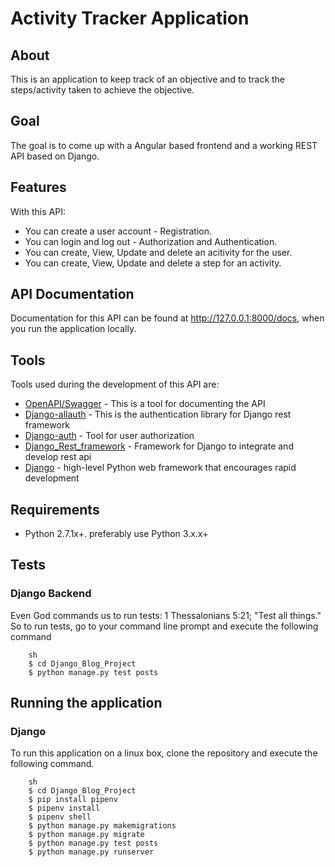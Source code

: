 # Activity Tracker Application
## About
This is an application to keep track of an objective and to track the steps/activity taken to achieve the objective.
## Goal
The goal is to come up with a Angular based frontend and a working REST API based on Django.

## Features

With this API:
- You can create a user account - Registration.
- You can login and log out - Authorization and Authentication.
- You can create, View, Update and delete an acitivity for the user.
- You can create, View, Update and delete a step for an activity.

## API Documentation
Documentation for this API can be found at http://127.0.0.1:8000/docs, when you run the application locally.

## Tools
Tools used during the development of this API are:
- [OpenAPI/Swagger](https://swagger.io/specification/) - This is a tool for documenting the API
- [Django-allauth](https://django-allauth.readthedocs.io/en/latest/installation.html) - This is the authentication library for Django rest framework
- [Django-auth](https://docs.djangoproject.com/en/4.0/topics/auth/) - Tool for user authorization
- [Django_Rest_framework](https://www.django-rest-framework.org/) - Framework for Django to integrate and develop rest api
- [Django](https://www.djangoproject.com/) - high-level Python web framework that encourages rapid development

## Requirements
- Python 2.7.1x+. preferably use Python 3.x.x+
## Tests
### Django Backend
Even God commands us to run tests: 1 Thessalonians 5:21; "Test all things."
So to run tests, go to your command line prompt and execute the following command

```
    sh
    $ cd Django_Blog_Project
    $ python manage.py test posts

```
## Running the application
### Django

To run this application on a linux box, clone the repository and execute the following command.
```
    sh
    $ cd Django_Blog_Project
    $ pip install pipenv
    $ pipenv install
    $ pipenv shell
    $ python manage.py makemigrations
    $ python manage.py migrate
    $ python manage.py test posts
    $ python manage.py runserver

```